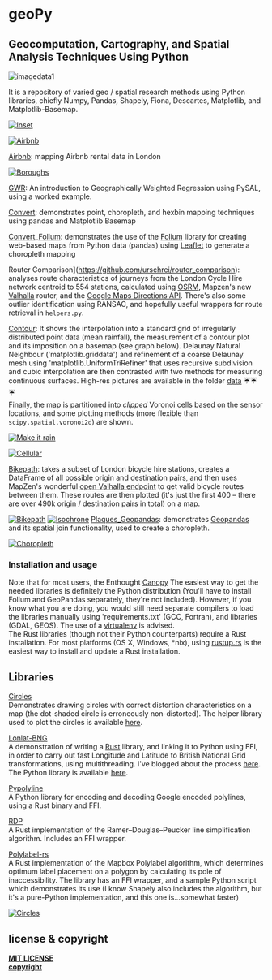 # geoPy

## Geocomputation, Cartography, and Spatial Analysis Techniques Using Python
![imagedata1](https://github.com/slowy07/geoPy/blob/main/data/City_London_ID91762231.png)

It is a repository of varied geo / spatial research methods using Python libraries, chiefly Numpy, Pandas, Shapely, Fiona, Descartes, Matplotlib, and Matplotlib-Basemap.

[![Inset](data/inset_gh.png)](isochrone.ipynb "look")

[![Airbnb](https://github.com/slowy07/geoPy/blob/main/rentals_gh.png)](https://github.com/slowy07/geoPy/blob/main/airbnb.ipynb "All that is solid melts into air")

[Airbnb](https://github.com/slowy07/geoPy/blob/main/airbnb.ipynb): mapping Airbnb rental data in London

[![Boroughs](https://github.com/urschrei/geopython/blob/master/boroughs_gh.png)](https://github.com/slowy07/geoPy/blob/main/airbnb.ipynb "Can I borough a feeling")

[GWR](https://github.com/slowy07/geoPy/blob/main/geographically_weighted_regression.ipynb): An introduction to Geographically Weighted Regression using PySAL, using a worked example.

[Convert](convert.ipynb): demonstrates point, choropleth, and hexbin mapping techniques using pandas and Matplotlib Basemap  

[Convert_Folium](convert_folium.ipynb): demonstrates the use of the [Folium](https://github.com/wrobstory/folium) library for creating web-based maps from Python data (pandas) using [Leaflet](http://leafletjs.com) to generate a choropleth mapping

Router Comparison](https://github.com/urschrei/router_comparison): analyses route characteristics of journeys from the London Cycle Hire network centroid to 554 stations, calculated using [OSRM](https://mapzen.com/blog/osrm-sunset), Mapzen's new [Valhalla](https://mapzen.com/projects/valhalla/) router, and the [Google Maps Directions API](https://developers.google.com/maps/documentation/directions/intro). There's also some outlier identification using RANSAC, and hopefully useful wrappers for route retrieval in `helpers.py`.


[Contour](contour.ipynb): It shows the interpolation into a standard grid of irregularly distributed point data (mean rainfall), the measurement of a contour plot and its imposition on a basemap (see graph below). Delaunay Natural Neighbour ('matplotlib.griddata') and refinement of a coarse Delaunay mesh using 'matplotlib.UniformTriRefiner' that uses recursive subdivision and cubic interpolation are then contrasted with two methods for measuring continuous surfaces. High-res pictures are available in the folder [data](data) :umbrella::umbrella::umbrella:  
Finally, the map is partitioned into *clipped* Voronoi cells based on the sensor locations, and some plotting methods (more flexible than `scipy.spatial.voronoi2d`) are shown.

[![Make it rain](data/rainfall_interpolation.gif)](contour.ipynb "Anigifs are the future of spatial analysis")

[![Cellular](data/voronoi_gh.png)](https://raw.githubusercontent.com/slowy07/geoPy/main/data/voronoi.png "Tesselate Everything")

[Bikepath](bikepath.ipynb): takes a subset of London bicycle hire stations, creates a DataFrame of all possible origin and destination pairs, and then uses MapZen's wonderful [open Valhalla endpoint](https://mapzen.com/projects/valhalla) to get valid bicycle routes between them. These routes are then plotted (it's just the first 400 – there are over 490k origin / destination pairs in total) on a map.

[![Bikepath](data/london_bike_routes_gh.png)](bikepath.ipynb "Unpleasantly vascular, no?")
[![Isochrone](data/isochrone_gh.gif)](isochrone.ipynb "The Burning Eye of Bike Hire")
[Plaques_Geopandas](plaques_geopandas.ipynb): demonstrates [Geopandas](http://geopandas.org) and its spatial join functionality, used to create a choropleth.

[![Choropleth](data/london_plaque_density_gh.png)](http://sensitivecities.com/so-youd-like-to-make-a-map-using-python-EN.html "Boropleth")

### Installation and usage

Note that for most users, the Enthought [Canopy](https://www.enthought.com/products/canopy/)
The easiest way to get the needed libraries is definitely the Python distribution (You'll have to install Folium and GeoPandas separately, they're not included). However, if you know what you are doing, you would still need separate compilers to load the libraries manually using 'requirements.txt'
(GCC, Fortran), and libraries (GDAL, GEOS). The use of a [virtualenv](http://virtualenv.readthedocs.org/en/latest/) is advised.  
The Rust libraries (though not their Python counterparts) require a Rust installation. For most platforms (OS X, Windows, *nix), using [rustup.rs](https://rustup.rs) is the easiest way to install and update a Rust installation.


## Libraries
[Circles](circles.ipynb)  
Demonstrates drawing circles with correct distortion characteristics on a map (the dot-shaded circle is erroneously non-distorted). The helper library used to plot the circles is available [here](https://github.com/urschrei/Circles).

[Lonlat-BNG](https://github.com/urschrei/lonlat_bng/blob/master/rust_BNG.ipynb)  
A demonstration of writing a [Rust](http://www.rust-lang.org) library, and linking it to Python using FFI, in order to carry out fast Longitude and Latitude to British National Grid transformations, using multithreading. I've blogged about the process [here](http://sensitivecities.com/rust-python-ffi-bng-EN.html). The Python library is available [here](https://github.com/urschrei/convertbng).

[Pypolyline](https://github.com/urschrei/pypolyline)  
A Python library for encoding and decoding Google encoded polylines, using a Rust binary and FFI.

[RDP](https://github.com/urschrei/rdp)  
A Rust implementation of the Ramer–Douglas–Peucker line simplification algorithm. Includes an FFI wrapper.

[Polylabel-rs](https://github.com/urschrei/polylabel-rs)  
A Rust implementation of the Mapbox Polylabel algorithm, which determines optimum label placement on a polygon by calculating its pole of inaccessibility. The library has an FFI wrapper, and a sample Python script which demonstrates its use (I know Shapely also includes the algorithm, but it's a pure-Python implementation, and this one is…somewhat faster)

[![Circles](data/circles_gh.png)](https://github.com/urschrei/Circles "Borges's 'The Circular Ruins' is a good story. Also an apt title for my PhD.")




## license & copyright
[**MIT LICENSE**](https://github.com/slowy07/geoPy/blob/main/LICENSE)\
[**copyright**](https://github.com/urschrei/Geopython)
